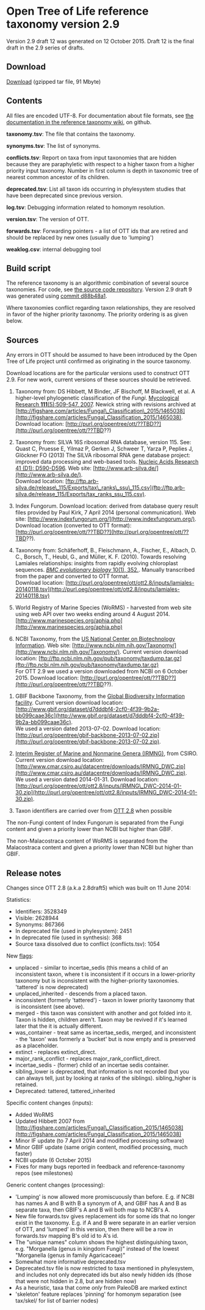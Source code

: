 # Open Tree of Life reference taxonomy version 2.9

Version 2.9 draft 12 was generated on 12 October 2015.  Draft 12 is the final draft in the 2.9 series of drafts.

## Download

[Download](http://files.opentreeoflife.org/ott/ott2.9/ott2.9draft12.tgz) (gzipped tar file, 91 Mbyte) 

## Contents
All files are encoded UTF-8.  For documentation about file formats, see [the documentation in the reference taxonomy
wiki](https://github.com/OpenTreeOfLife/reference-taxonomy/wiki/Interim-taxonomy-file-format),
on github.

**taxonomy.tsv**: The file that contains the taxonomy.

**synonyms.tsv**: The list of synonyms.

**conflicts.tsv**: Report on taxa from input taxonomies that are
  hidden because they are paraphyletic with respect to a higher
  taxon from a higher priority input taxonomy.  Number in first column is depth in taxonomic tree of
  nearest common ancestor of its children.

**deprecated.tsv**: List all taxon ids occurring in phylesystem studies that have been deprecated since previous version. 

**log.tsv**: Debugging information related to homonym resolution.

**version.tsv**: The version of OTT.

**forwards.tsv**: Forwarding pointers - a list of OTT ids that are
  retired and should be replaced by new ones (usually due to
  'lumping')

**weaklog.csv**: internal debugging tool

## Build script

The reference taxonomy is an algorithmic combination of several
source taxonomies.  For code,
see <a href="https://github.com/OpenTreeOfLife/reference-taxonomy">the
source code repository</a>.
Version 2.9 draft 9 was generated using 
[commit d88b48a1](https://github.com/OpenTreeOfLife/reference-taxonomy/commit/?).

Where taxonomies conflict regarding taxon relationships, they are
resolved in favor of the higher priority taxonomy.  The priority
ordering is as given below.

## Sources

Any errors in OTT
should be assumed to have been introduced by the Open Tree of Life 
project until confirmed as originating in the source taxonomy.

Download locations are for the particular versions used to construct
OTT 2.9.  For new work, current versions of these sources should be
retrieved.

1.  Taxonomy from: 
    DS Hibbett, M Binder, JF Bischoff, M Blackwell, et al. 
    A higher-level phylogenetic classification of the <i>Fungi</i>.
    [Mycological Research</i> <b>111</b>(5):509-547, 2007](http://dx.doi.org/10.1016/j.mycres.2007.03.004).
    Newick string with revisions
    archived at [http://figshare.com/articles/Fungal\_Classification\_2015/1465038](http://figshare.com/articles/Fungal_Classification_2015/1465038).
    <br />
    Download location: [http://purl.org/opentree/ott/??TBD??](http://purl.org/opentree/ott/??TBD??)

1.  Taxonomy from: SILVA 16S ribosomal RNA database, version 115.
    See: Quast C, Pruesse E, Yilmaz P, Gerken J, Schweer T, Yarza P, Peplies J,
    Gl&ouml;ckner FO (2013) The SILVA ribosomal RNA gene database project:
    improved data processing and web-based tools. 
    [Nucleic Acids Research</i> 41 (D1): D590-D596](http://dx.doi.org/10.1093/nar/gks1219).
    Web site: [http://www.arb-silva.de/](http://www.arb-silva.de/).
    <br />
    Download location: [ftp://ftp.arb-silva.de/release\_115/Exports/tax\_ranks\_ssu\_115.csv](ftp://ftp.arb-silva.de/release_115/Exports/tax_ranks_ssu_115.csv).

1.  Index Fungorum.
    Download location: derived from database query result files provided by Paul
    Kirk, 7 April 2014 (personal communication).
    Web site: [http://www.indexfungorum.org/](http://www.indexfungorum.org/).
    <br />
    Download location (converted to OTT format): [http://purl.org/opentree/ott/??TBD??](http://purl.org/opentree/ott/??TBD??).

1.  Taxonomy from:
    Sch&auml;ferhoff, B., Fleischmann, A., Fischer, E., Albach, D. C., Borsch,
    T., Heubl, G., and M&uuml;ller, K. F. (2010). Towards resolving Lamiales
    relationships: insights from rapidly evolving chloroplast
    sequences. 
    [<i>BMC evolutionary biology</i> 10(1), 352.](http://dx.doi.org/10.1186/1471-2148-10-352).
    Manually transcribed from the paper and converted to OTT format.
    <br />
    Download location: [http://purl.org/opentree/ott/ott2.8/inputs/lamiales-20140118.tsv](http://purl.oeg/opentree/ott/ott2.8/inputs/lamiales-20140118.tsv)

1.  World Registry of Marine Species (WoRMS) - harvested from web site using web API over two weeks ending around 4 August 2014.
    [http://www.marinespecies.org/aphia.php](http://www.marinespecies.org/aphia.php)

1.  NCBI Taxonomy, from the 
    [US National Center on Biotechnology Information](http://www.ncbi.nlm.nih.gov/).
    Web site: [http://www.ncbi.nlm.nih.gov/Taxonomy/](http://www.ncbi.nlm.nih.gov/Taxonomy/).
    Current version download location:
    [ftp://ftp.ncbi.nlm.nih.gov/pub/taxonomy/taxdump.tar.gz](ftp://ftp.ncbi.nlm.nih.gov/pub/taxonomy/taxdump.tar.gz)
    <br />
    For OTT 2.9 we used a version downloaded from NCBI on 6 October 2015.
    Download location: [http://purl.org/opentree/ott/??TBD??](http://purl.org/opentree/ott/??TBD??).
  </li>

1.  GBIF Backbone Taxonomy, from the 
    [Global Biodiversity Information facility](http://www.gbif.org/).
    Current version download location: 
    [http://www.gbif.org/dataset/d7dddbf4-2cf0-4f39-9b2a-bb099caae36c](http://www.gbif.org/dataset/d7dddbf4-2cf0-4f39-9b2a-bb099caae36c).
    <br />
    We used a version dated 2013-07-02.
    Download location: [http://purl.org/opentree/gbif-backbone-2013-07-02.zip](http://purl.org/opentree/gbif-backbone-2013-07-02.zip).

1.  [Interim Register of Marine and Nonmarine Genera (IRMNG)](http://www.obis.org.au/irmng/), from CSIRO.
    Current version download location:
    [http://www.cmar.csiro.au/datacentre/downloads/IRMNG_DWC.zip](http://www.cmar.csiro.au/datacentre/downloads/IRMNG_DWC.zip).
    <br />
    We used a version dated 2014-01-31.  Download location:
    [http://purl.org/opentree/ott/ott2.8/inputs/IRMNG\_DWC-2014-01-30.zip](http://purl.org/opentree/ott/ott2.8/inputs/IRMNG_DWC-2014-01-30.zip).
 
1.  Taxon identifiers are carried over from [OTT 2.8](http://purl.org/opentree/ott/ott2.8/) when possible

The non-Fungi content of Index Fungorum is separated from the Fungi
content and given a priority lower than NCBI but higher than GBIF.

The non-Malacostraca content of WoRMS is separated from the
Malacostraca content and given a priority lower than NCBI but higher
than GBIF.

## Release notes

Changes since OTT 2.8 (a.k.a 2.8draft5) which was built on 11 June 2014:

Statistics:

* Identifiers: 3528349
* Visible: 2628944
* Synonyms: 867366
* In deprecated file (used in phylesystem): 2451
* In deprecated file (used in synthesis): 368
* Source taxa dissolved due to conflict (conflicts.tsv): 1054

New [flags](https://github.com/OpenTreeOfLife/reference-taxonomy/wiki/Taxon-flags):

* unplaced - similar to incertae\_sedis (this means a child of an
  inconsistent taxon, where t is inconsistent if it occurs in a
  lower-priority taxonomy but is inconsistent with the higher-priority
  taxonomies.  'tattered' is now deprecated)
* unplaced\_inherited - descends from a placed taxon.
* inconsistent (formerly 'tattered') - taxon in lower priority 
  taxonomy that is inconsistent (see above).
* merged - this taxon was consistent with another and got folded 
  into it.  Taxon is hidden, children aren't.  Taxon may be
  revived if it's learned later that the it is actually different.
* was\_container - treat same as incertae\_sedis, merged, and
  inconsistent - the 'taxon' was formerly a 'bucket' but is now empty and is
  preserved as a placeholder.
* extinct - replaces extinct_direct.
* major\_rank\_conflict - replaces major\_rank\_conflict\_direct.
* incertae\_sedis - (former) child of an incertae sedis container.
* sibling\_lower is deprecated, that information is not recorded (but you can
  always tell, just by looking at ranks of the siblings).  sibling\_higher
  is retained.
* Deprecated: tattered, tattered_inherited

Specific content changes (inputs):

* Added WoRMS
* Updated Hibbett 2007 from [http://figshare.com/articles/Fungal\_Classification_2015/1465038](http://figshare.com/articles/Fungal_Classification_2015/1465038)
* Minor IF update (to 7 April 2014 and modified processing software)
* Minor GBIF update (same origin content, modified processing, much faster)
* NCBI update (6 October 2015)
* Fixes for many bugs reported in feedback and reference-taxonomy repos (see milestones)

Generic content changes (processing):

* 'Lumping' is now allowed more promiscuously than before.  E.g. if NCBI
  has names A and B with B a synonym of A, and GBIF has A and B as separate 
  taxa, then GBIF's A and B will both map to NCBI's A.
* New file forwards.tsv gives replacement ids for some ids that no
  longer exist in the taxonomy.  E.g. if A and B were separate in an earlier
  version of OTT, and 'lumped' in this version, then there will be
  a row in forwards.tsv mapping B's old id to A's id.
* The "unique names" column shows the highest distinguishing taxon, e.g. "Morganella
  (genus in kingdom Fungi)" instead of the lowest "Morganella (genus in family
  Agaricaceae)"
* Somewhat more informative deprecated.tsv
* Deprecated.tsv file is now restricted to taxa mentioned in phylesystem,
  and includes not only deprecated ids but also newly hidden ids (those
  that were not hidden in 2.8, but are hidden now)
* As a heuristic, taxa that come *only* from PaleoDB are marked extinct
* 'skeleton' feature replaces 'pinning' for homonym separation (see
  tax/skel/ for list of barrier nodes)
